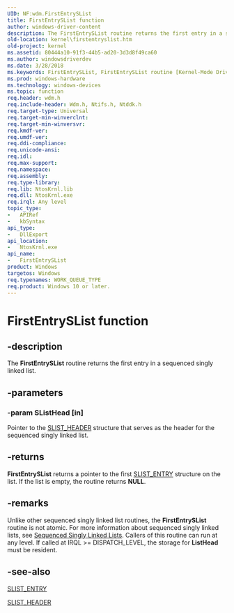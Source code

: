 ```yaml
---
UID: NF:wdm.FirstEntrySList
title: FirstEntrySList function
author: windows-driver-content
description: The FirstEntrySList routine returns the first entry in a sequenced singly linked list.
old-location: kernel\firstentryslist.htm
old-project: kernel
ms.assetid: 80444a10-91f3-44b5-ad20-3d3d8f49ca60
ms.author: windowsdriverdev
ms.date: 3/28/2018
ms.keywords: FirstEntrySList, FirstEntrySList routine [Kernel-Mode Driver Architecture], k109_0a6c7f88-35fa-4cc9-ac3d-03bf1e873cf3.xml, kernel.firstentryslist, wdm/FirstEntrySList
ms.prod: windows-hardware
ms.technology: windows-devices
ms.topic: function
req.header: wdm.h
req.include-header: Wdm.h, Ntifs.h, Ntddk.h
req.target-type: Universal
req.target-min-winverclnt: 
req.target-min-winversvr: 
req.kmdf-ver: 
req.umdf-ver: 
req.ddi-compliance: 
req.unicode-ansi: 
req.idl: 
req.max-support: 
req.namespace: 
req.assembly: 
req.type-library: 
req.lib: NtosKrnl.lib
req.dll: NtosKrnl.exe
req.irql: Any level
topic_type:
-	APIRef
-	kbSyntax
api_type:
-	DllExport
api_location:
-	NtosKrnl.exe
api_name:
-	FirstEntrySList
product: Windows
targetos: Windows
req.typenames: WORK_QUEUE_TYPE
req.product: Windows 10 or later.
---
```


# FirstEntrySList function


## -description


The <b>FirstEntrySList</b> routine returns the first entry in a sequenced singly linked list.


## -parameters




### -param SListHead [in]

Pointer to the <a href="https://msdn.microsoft.com/library/windows/hardware/ff563810">SLIST_HEADER</a> structure that serves as the header for the sequenced singly linked list.


## -returns



<b>FirstEntrySList</b> returns a pointer to the first <a href="https://msdn.microsoft.com/library/windows/hardware/ff563805">SLIST_ENTRY</a> structure on the list. If the list is empty, the routine returns <b>NULL</b>.




## -remarks



Unlike other sequenced singly linked list routines, the <b>FirstEntrySList</b> routine is not atomic. For more information about sequenced singly linked lists, see <a href="https://msdn.microsoft.com/3a305f54-7866-4163-a3e4-e078d1927adc">Sequenced Singly Linked Lists</a>. Callers of this routine can run at any level. If called at IRQL &gt;= DISPATCH_LEVEL, the storage for <b>ListHead</b> must be resident.




## -see-also




<a href="https://msdn.microsoft.com/library/windows/hardware/ff563805">SLIST_ENTRY</a>



<a href="https://msdn.microsoft.com/library/windows/hardware/ff563810">SLIST_HEADER</a>
 

 


